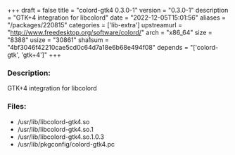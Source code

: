 +++
draft = false
title = "colord-gtk4 0.3.0-1"
version = "0.3.0-1"
description = "GTK+4 integration for libcolord"
date = "2022-12-05T15:01:56"
aliases = "/packages/220815"
categories = ['lib-extra']
upstreamurl = "http://www.freedesktop.org/software/colord/"
arch = "x86_64"
size = "8388"
usize = "30861"
sha1sum = "4bf3046f42210cae5cd0c64d7a18e6b68e494f08"
depends = "['colord-gtk', 'gtk+4']"
+++
### Description: 
GTK+4 integration for libcolord

### Files: 
* /usr/lib/libcolord-gtk4.so
* /usr/lib/libcolord-gtk4.so.1
* /usr/lib/libcolord-gtk4.so.1.0.3
* /usr/lib/pkgconfig/colord-gtk4.pc
